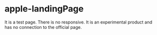 # apple-landingPage

It is a test page. 
There is no responsive. 
It is an experimental product and has no connection to the official page.

